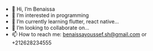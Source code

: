 - 👋 Hi, I’m Benaissa
- 👀 I’m interested in programming
- 🌱 I’m currently learning flutter, react native...
- 💞️ I’m looking to collaborate on... 
- 📫 How to reach me: benaissayoussef.sh@gmail.com or
                       +212628234555



